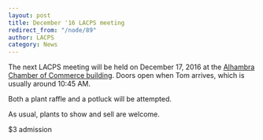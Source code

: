 ```yaml
---
layout: post
title: December '16 LACPS meeting
redirect_from: "/node/89"
author: LACPS
category: News
---
```


<div class="field field-name-body field-type-text-with-summary field-label-hidden"><div class="field-items"><div class="field-item even"><p>The next LACPS meeting will be held on December 17, 2016 at the <a href="http://lacps.net/where-to-go" alt="" title="Where To Go">Alhambra Chamber of Commerce building</a>. Doors open when Tom arrives, which is usually around 10:45 AM.</p>
<p>Both a plant raffle and a potluck will be attempted.</p>
<p>As usual, plants to show and sell are welcome.</p>
<p>$3 admission</p>
</div></div></div>
